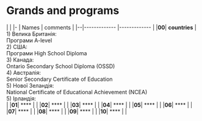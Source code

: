 #  Grands and programs
|                                                                                                                              |
|- | Names              | comments      |
|--|-------------       |-------------  |
|**00**| **countries**  | 1) Велика Британія: <br>                                                                                                                                                  Програми A-level <br>                                                                                                                   2) США: <br>                                                                                                                                                  Програми High School Diploma <br>                                                                                                                   3) Канада: <br>                                                                                                                                                  Ontario Secondary School Diploma (OSSD) <br>                                                                                                     4) Австралія: <br>                                                                                                                                               Senior Secondary Certificate of Education <br>                                                                                                   5) Нової Зеландія: <br>                                                                                                                                             National Certificate of Educational Achievement (NCEA) <br>                                                                                   5)  Ірландія: <br>                                                                    |
|**01**| ****           |               |
|**02**| ****           |               |
|**03**| ****           |               |
|**04**| ****           |               |
|**05**| ****           |               |
|**06**| ****           |               |
|**07**| ****           |               |
|**08**| ****           |               |
|**09**| ****           |               |
|**10**| ****           |               |
